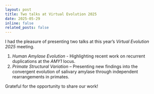 ```yaml
---
layout: post
title: Two talks at Virtual Evolution 2025
date: 2025-05-29
inline: false
related_posts: false
---
```


I had the pleasure of presenting two talks at this year’s *Virtual Evolution 2025* meeting.  

1. *Human Amylase Evolution* - Highlighting recent work on recurrent duplications at the *AMY1* locus.  
2. *Primate Structural Variation* – Presenting new findings into the convergent evolution of salivary amylase through independent rearrangements in primates.

Grateful for the opportunity to share our work!